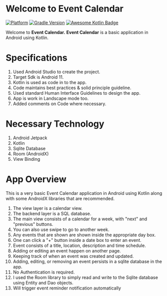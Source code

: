# Welcome to Event Calendar

[![Platform](https://img.shields.io/badge/platform-Android-yellow.svg)](https://www.android.com)
[![Gradle Version](https://img.shields.io/badge/gradle-7.0.2-green.svg)](https://docs.gradle.org/current/release-notes)
[![Awesome Kotlin Badge](https://kotlin.link/awesome-kotlin.svg)](https://github.com/KotlinBy/awesome-kotlin)

Welcome to **Event Calendar.**
**Event Calendar** is a basic application in Android using Kotlin.

# Specifications
1. Used Android Studio to create the project.
2. Target Sdk is Android 11.
3. Kotlin is used as code in to the app.
4. Code maintains best practices & solid principle guideline.
5. Used standard Human Interface Guidelines to design the app.
6. App is work in Landscape mode too.
7. Added comments on Code where necessary.

# Necessary Technology
1. Android Jetpack
2. Kotlin
3. Sqlite Database
4. Room (AndroidX)
5. View Binding

# App Overview
This is a very basic Event Calendar application in Android using Kotlin along with some 
AndroidX libraries that are recommended. 

1. The view layer is a calendar view. 
2. The backend layer is a SQL database.
3. The main view consists of a calendar for a week, with "next" and "previous" buttons.
4. You can also use swipe to go to another week.
5. Any events that are shown are shown inside the appropriate day box.
6. One can click a "+" button inside a date box to enter an event.
7. Event consists of a title, location, description and time schedule.
8. Adding or editing an event happen on another page.
9. Keeping track of when an event was created and updated.
10. Adding, editing, or removing an event persists in a sqlite database in the app.
11. No Authentication is required.
12. I used the Room library to simply read and write to the Sqlite database using Entity and Dao
    objects.
13. Will trigger event reminder notification automatically
